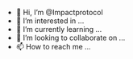 - 👋 Hi, I’m @Impactprotocol
- 👀 I’m interested in ...
- 🌱 I’m currently learning ...
- 💞️ I’m looking to collaborate on ...
- 📫 How to reach me ...

<!---
Impactprotocol/Impactprotocol is a ✨ special ✨ repository because its `README.md` (this file) appears on your GitHub profile.
You can click the Preview link to take a look at your changes.
--->
